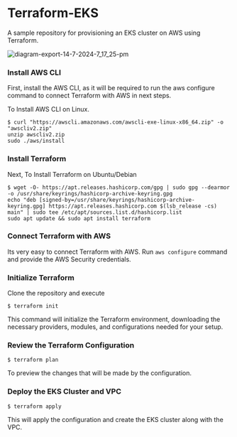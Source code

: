 # Terraform-EKS
A sample repository for provisioning an EKS cluster on AWS using Terraform.

![diagram-export-14-7-2024-7_17_25-pm](https://github.com/user-attachments/assets/e4fefb11-f895-482f-9e36-152d407208cc)


### Install AWS CLI 

First, install the AWS CLI, as it will be required to run the aws configure command to connect Terraform with AWS in next steps.

To Install AWS CLI on Linux.
```
$ curl "https://awscli.amazonaws.com/awscli-exe-linux-x86_64.zip" -o "awscliv2.zip"
unzip awscliv2.zip
sudo ./aws/install
```

### Install Terraform

Next, To Install Terraform on Ubuntu/Debian
```
$ wget -O- https://apt.releases.hashicorp.com/gpg | sudo gpg --dearmor -o /usr/share/keyrings/hashicorp-archive-keyring.gpg
echo "deb [signed-by=/usr/share/keyrings/hashicorp-archive-keyring.gpg] https://apt.releases.hashicorp.com $(lsb_release -cs) main" | sudo tee /etc/apt/sources.list.d/hashicorp.list
sudo apt update && sudo apt install terraform
```

### Connect Terraform with AWS

Its very easy to connect Terraform with AWS. Run `aws configure` command and provide the AWS Security credentials.

### Initialize Terraform

Clone the repository and execute 
```
$ terraform init
```

This command will initialize the Terraform environment, downloading the necessary providers, modules, and configurations needed for your setup.

### Review the Terraform Configuration

```
$ terraform plan
```

To preview the changes that will be made by the configuration.

### Deploy the EKS Cluster and VPC 

```
$ terraform apply
```

This will apply the configuration and create the EKS cluster along with the VPC.
                  

